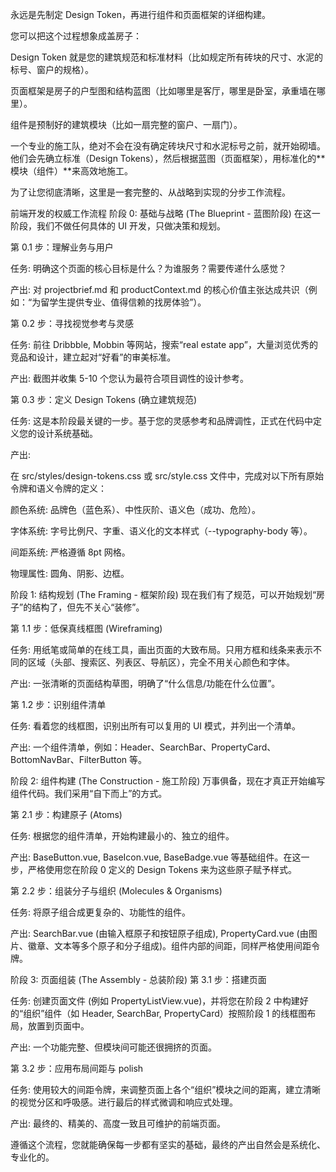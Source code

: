 永远是先制定 Design Token，再进行组件和页面框架的详细构建。

您可以把这个过程想象成盖房子：

Design Token 就是您的建筑规范和标准材料（比如规定所有砖块的尺寸、水泥的标号、窗户的规格）。

页面框架是房子的户型图和结构蓝图（比如哪里是客厅，哪里是卧室，承重墙在哪里）。

组件是预制好的建筑模块（比如一扇完整的窗户、一扇门）。

一个专业的施工队，绝对不会在没有确定砖块尺寸和水泥标号之前，就开始砌墙。他们会先确立标准（Design Tokens），然后根据蓝图（页面框架），用标准化的**模块（组件）**来高效地施工。

为了让您彻底清晰，这里是一套完整的、从战略到实现的分步工作流程。

前端开发的权威工作流程
阶段 0: 基础与战略 (The Blueprint - 蓝图阶段)
在这一阶段，我们不做任何具体的 UI 开发，只做决策和规划。

第 0.1 步：理解业务与用户

任务: 明确这个页面的核心目标是什么？为谁服务？需要传递什么感觉？

产出: 对 projectbrief.md 和 productContext.md 的核心价值主张达成共识（例如：“为留学生提供专业、值得信赖的找房体验”）。

第 0.2 步：寻找视觉参考与灵感

任务: 前往 Dribbble, Mobbin 等网站，搜索“real estate app”，大量浏览优秀的竞品和设计，建立起对“好看”的审美标准。

产出: 截图并收集 5-10 个您认为最符合项目调性的设计参考。

第 0.3 步：定义 Design Tokens (确立建筑规范)

任务: 这是本阶段最关键的一步。基于您的灵感参考和品牌调性，正式在代码中定义您的设计系统基础。

产出:

在 src/styles/design-tokens.css 或 src/style.css 文件中，完成对以下所有原始令牌和语义令牌的定义：

颜色系统: 品牌色（蓝色系）、中性灰阶、语义色（成功、危险）。

字体系统: 字号比例尺、字重、语义化的文本样式（--typography-body 等）。

间距系统: 严格遵循 8pt 网格。

物理属性: 圆角、阴影、边框。

阶段 1: 结构规划 (The Framing - 框架阶段)
现在我们有了规范，可以开始规划“房子”的结构了，但先不关心“装修”。

第 1.1 步：低保真线框图 (Wireframing)

任务: 用纸笔或简单的在线工具，画出页面的大致布局。只用方框和线条来表示不同的区域（头部、搜索区、列表区、导航区），完全不用关心颜色和字体。

产出: 一张清晰的页面结构草图，明确了“什么信息/功能在什么位置”。

第 1.2 步：识别组件清单

任务: 看着您的线框图，识别出所有可以复用的 UI 模式，并列出一个清单。

产出: 一个组件清单，例如：Header、SearchBar、PropertyCard、BottomNavBar、FilterButton 等。

阶段 2: 组件构建 (The Construction - 施工阶段)
万事俱备，现在才真正开始编写组件代码。我们采用“自下而上”的方式。

第 2.1 步：构建原子 (Atoms)

任务: 根据您的组件清单，开始构建最小的、独立的组件。

产出: BaseButton.vue, BaseIcon.vue, BaseBadge.vue 等基础组件。在这一步，严格使用您在阶段 0 定义的 Design Tokens 来为这些原子赋予样式。

第 2.2 步：组装分子与组织 (Molecules & Organisms)

任务: 将原子组合成更复杂的、功能性的组件。

产出: SearchBar.vue (由输入框原子和按钮原子组成), PropertyCard.vue (由图片、徽章、文本等多个原子和分子组成)。组件内部的间距，同样严格使用间距令牌。

阶段 3: 页面组装 (The Assembly - 总装阶段)
第 3.1 步：搭建页面

任务: 创建页面文件 (例如 PropertyListView.vue)，并将您在阶段 2 中构建好的“组织”组件（如 Header, SearchBar, PropertyCard）按照阶段 1 的线框图布局，放置到页面中。

产出: 一个功能完整、但模块间可能还很拥挤的页面。

第 3.2 步：应用布局间距与 polish

任务: 使用较大的间距令牌，来调整页面上各个“组织”模块之间的距离，建立清晰的视觉分区和呼吸感。进行最后的样式微调和响应式处理。

产出: 最终的、精美的、高度一致且可维护的前端页面。

遵循这个流程，您就能确保每一步都有坚实的基础，最终的产出自然会是系统化、专业化的。
